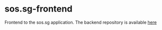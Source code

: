 # sos.sg-frontend



Frontend to the sos.sg application. The backend repository is available [here](https://github.com/sbhbenjamin/sos.sg-backend)
